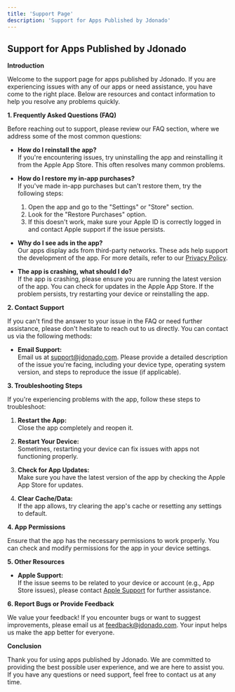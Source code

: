 ```yaml
---
title: 'Support Page'
description: 'Support for Apps Published by Jdonado'
---
```


## Support for Apps Published by Jdonado

**Introduction**

Welcome to the support page for apps published by Jdonado. If you are experiencing issues with any of our apps or need assistance, you have come to the right place. Below are resources and contact information to help you resolve any problems quickly.

**1. Frequently Asked Questions (FAQ)**

Before reaching out to support, please review our FAQ section, where we address some of the most common questions:

- **How do I reinstall the app?**  
  If you're encountering issues, try uninstalling the app and reinstalling it from the Apple App Store. This often resolves many common problems.

- **How do I restore my in-app purchases?**  
  If you've made in-app purchases but can't restore them, try the following steps:

  1. Open the app and go to the "Settings" or "Store" section.
  2. Look for the "Restore Purchases" option.
  3. If this doesn't work, make sure your Apple ID is correctly logged in and contact Apple support if the issue persists.

- **Why do I see ads in the app?**  
  Our apps display ads from third-party networks. These ads help support the development of the app. For more details, refer to our [Privacy Policy](/privacy).

- **The app is crashing, what should I do?**  
  If the app is crashing, please ensure you are running the latest version of the app. You can check for updates in the Apple App Store. If the problem persists, try restarting your device or reinstalling the app.

**2. Contact Support**

If you can't find the answer to your issue in the FAQ or need further assistance, please don't hesitate to reach out to us directly. You can contact us via the following methods:

- **Email Support:**  
  Email us at [support@jdonado.com](mailto:support@jdonado.com). Please provide a detailed description of the issue you're facing, including your device type, operating system version, and steps to reproduce the issue (if applicable).

**3. Troubleshooting Steps**

If you're experiencing problems with the app, follow these steps to troubleshoot:

1. **Restart the App:**  
   Close the app completely and reopen it.

2. **Restart Your Device:**  
   Sometimes, restarting your device can fix issues with apps not functioning properly.

3. **Check for App Updates:**  
   Make sure you have the latest version of the app by checking the Apple App Store for updates.

4. **Clear Cache/Data:**  
   If the app allows, try clearing the app's cache or resetting any settings to default.

**4. App Permissions**

Ensure that the app has the necessary permissions to work properly. You can check and modify permissions for the app in your device settings.

**5. Other Resources**

- **Apple Support:**  
  If the issue seems to be related to your device or account (e.g., App Store issues), please contact [Apple Support](https://support.apple.com) for further assistance.

**6. Report Bugs or Provide Feedback**

We value your feedback! If you encounter bugs or want to suggest improvements, please email us at [feedback@jdonado.com](mailto:feedback@jdonado.com). Your input helps us make the app better for everyone.

**Conclusion**

Thank you for using apps published by Jdonado. We are committed to providing the best possible user experience, and we are here to assist you. If you have any questions or need support, feel free to contact us at any time.
